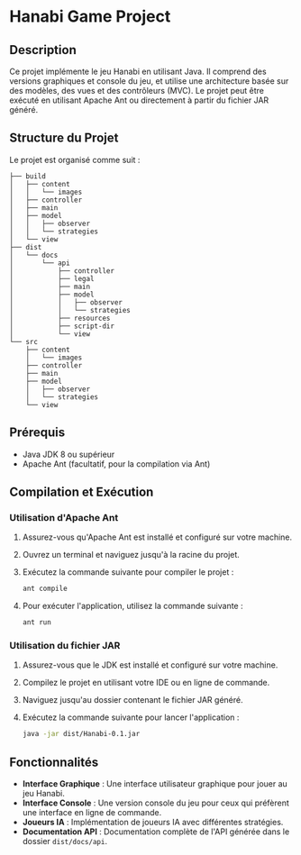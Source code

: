 
# Hanabi Game Project

## Description

Ce projet implémente le jeu Hanabi en utilisant Java. Il comprend des versions graphiques et console du jeu, et utilise une architecture basée sur des modèles, des vues et des contrôleurs (MVC). Le projet peut être exécuté en utilisant Apache Ant ou directement à partir du fichier JAR généré.

## Structure du Projet

Le projet est organisé comme suit :

```
├── build
│   ├── content
│   │   └── images
│   ├── controller
│   ├── main
│   ├── model
│   │   ├── observer
│   │   └── strategies
│   └── view
├── dist
│   └── docs
│       └── api
│           ├── controller
│           ├── legal
│           ├── main
│           ├── model
│           │   ├── observer
│           │   └── strategies
│           ├── resources
│           ├── script-dir
│           └── view
└── src
    ├── content
    │   └── images
    ├── controller
    ├── main
    ├── model
    │   ├── observer
    │   └── strategies
    └── view
```

## Prérequis

- Java JDK 8 ou supérieur
- Apache Ant (facultatif, pour la compilation via Ant)

## Compilation et Exécution

### Utilisation d'Apache Ant

1. Assurez-vous qu'Apache Ant est installé et configuré sur votre machine.
2. Ouvrez un terminal et naviguez jusqu'à la racine du projet.
3. Exécutez la commande suivante pour compiler le projet :

   ```sh
   ant compile
   ```

4. Pour exécuter l'application, utilisez la commande suivante :

   ```sh
   ant run
   ```

### Utilisation du fichier JAR

1. Assurez-vous que le JDK est installé et configuré sur votre machine.
2. Compilez le projet en utilisant votre IDE ou en ligne de commande.
3. Naviguez jusqu'au dossier contenant le fichier JAR généré.
4. Exécutez la commande suivante pour lancer l'application :

   ```sh
   java -jar dist/Hanabi-0.1.jar
   ```

## Fonctionnalités

- **Interface Graphique** : Une interface utilisateur graphique pour jouer au jeu Hanabi.
- **Interface Console** : Une version console du jeu pour ceux qui préfèrent une interface en ligne de commande.
- **Joueurs IA** : Implémentation de joueurs IA avec différentes stratégies.
- **Documentation API** : Documentation complète de l'API générée dans le dossier `dist/docs/api`.
